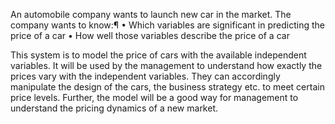 An automobile company wants to launch new car in the market.
The company wants to know:¶
• Which variables are significant in predicting the price of a car
• How well those variables describe the price of a car

This system is to model the price of cars with the available independent variables. It will be used by the management to understand how exactly the prices vary with the independent variables. They can accordingly manipulate the design of the cars, the business strategy etc. to meet certain price levels. Further, the model will be a good way for management to understand the pricing dynamics of a new market.
